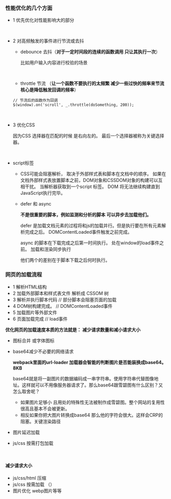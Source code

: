 

### 性能优化的几个方面

* 1 优先优化对性能影响大的部分

  ​

* 2 对高频触发的事件进行节流或去抖

  * debounce 去抖（**对于一定时间段的连续的函数调用 只让其执行一次**）

    比如用户输入内容进行校验的场景

    ​

  * throttle 节流 （**让一个函数不要执行的太频繁 减少一些过快的频率来节流 核心是降低触发回调的频率**）

  ```javasc
  // 节流后的函数作为回调
  $(window).on('scroll', _.throttle(doSomething, 200));

  ```

  ​

* 3  优化CSS 

  因为CSS 选择器在匹配的时候 是右向左的。 最后一个选择器被称为关键选择器。

  ​

* script标签

  * CSS可能会阻塞解析， 取决于外部样式表和脚本在文档中的顺序。 如果在文档外部样式表放置脚本之前，DOM对象和CSSDOM对象的构建可以互相干扰。 当解析器获取到一个script 标签。 DOM 将无法继续构建直到JavaScript执行完毕。

  * defer 和 async

    **不是很重要的脚本，例如监测和分析的脚本 可以异步去加载他们。**

    defer 是加载文档元素的过程将和js的加载并行。但是执行要在所有元素解析完成之后。 DOMContentLoaded事件触发之前完成。

    async 的脚本在下载完成之后第一时间执行。 处在window的load事件之前。 加载和渲染同步执行

     他们两个的差别在于脚本下载之后何时执行。 







### 网页的加载流程

* 1 解析HTML结构
* 2 加载外部脚本和样式表文件 解析成 CSSOM 树
* 3 解析并执行脚本代码  // 部分脚本会阻塞页面的加载
* 4 DOM树构建完成。 // DOMContentLoaded事件
* 5 加载图片等外部文件
* 6 页面加载完成 // load事件



**优化网页的加载速度本质的方法就是： 减少请求数量和减小请求大小**



* 图标合并 或字体图标

* base64减少不必要的网络请求

  **webpack里面的url-loader 加载器会智能的判断图片是否能装换成base64。8KB**

  base64就是将一副图片的数据编码成一串字符串。使用字符串代替图像地址。这样就可以不用像服务器请求了。那么base64跟雪碧图有什么区别？又怎么取舍呢？

  * 如果图片足够小 且用处的特殊性无法被制作成雪碧图。整个网站的复用性很高且基本不会被更新。
  * 相反如果你把大图片转换成base64 那么他的字符会很大。这样会CRP的阻塞。关键渲染路径

* 图片延迟加载

* js/css 按需打包加载

  ​



#### 减少请求大小 

*  js/css/html 压缩
* js/css 按需加载 （）
* 图片优化 webp图片等等